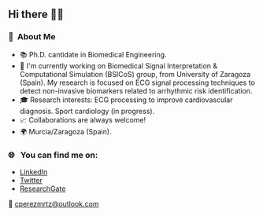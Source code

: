 ## Hi there 👋🤗

  ### 🧭 &nbsp;About Me
  - 📚 Ph.D. cantidate in Biomedical Engineering.
  - 🌱 I'm currently working on Biomedical Signal Interpretation & Computational Simulation (BSICoS) group, from University of Zaragoza (Spain). My research is focused on ECG signal processing techniques to detect non-invasive biomarkers related to arrhythmic risk identification.
  - 🎓 Research interests: ECG processing to improve cardiovascular diagnosis. Sport cardiology (in progress).
  - 📈 Collaborations are always welcome! 
  - 🌍 Murcia/Zaragoza (Spain).

 <!-- ### 🧮 &nbsp;Skills
  - Signal processing.
  - Statistical analysis.
  - Languages and tools: Matlab, Python, R, Rstudio, C, C++.
  -->

  ### 🌐 &nbsp; You can find me on:
  - [LinkedIn](https://www.linkedin.com/in/cristina-perez-martinez-22426110b)
  - [Twitter](https://x.com/Cris_Prz95)
  - [ResearchGate](https://www.researchgate.net/profile/Cristina-Perez-75)
    
📧 cperezmrtz@outlook.com
  


<!--
**CrisPhD7/CrisPhD7** is a ✨ _special_ ✨ repository because its `README.md` (this file) appears on your GitHub profile.

Here are some ideas to get you started:

- 🔭 I’m currently working on ...
- 🌱 I’m currently learning ...
- 👯 I’m looking to collaborate on ...
- 🤔 I’m looking for help with ...
- 💬 Ask me about ...
- 📫 How to reach me: ...
- 😄 Pronouns: ...
- ⚡ Fun fact: ...

** Good examples:
https://github.com/thiteixeira#hi-there-
https://github.com/goldboy225
https://github.com/roddhjav
https://github.com/Lynsay
https://github.com/Pepyn0
https://github.com/Bouaskaoun
https://github.com/Berkeli
https://github.com/Adam-pw



** Interesting webs:
https://getemoji.com/#objects
https://github.com/AlirezaSamar/awesome-phd?tab=readme-ov-file
https://github.com/jrjohansson/scientific-python-lectures
https://github.com/emptymalei/awesome-research

-->
